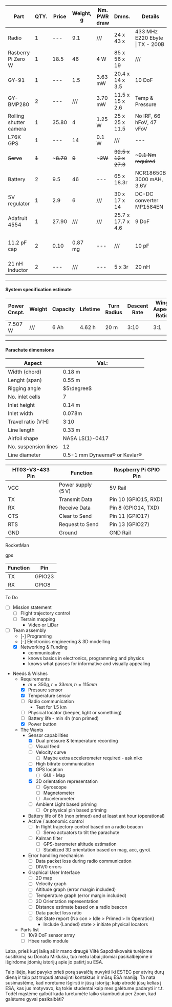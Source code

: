 
| Part                   | QTY.  | Price     | Weight, g | Nm. PWR draw | Dmns.                | Details                         | Link                                                                                                                                               | Buy     |
| ---------------------- | ----- | --------- | --------- | ------------ | -------------------- | ------------------------------- | -------------------------------------------------------------------------------------------------------------------------------------------------- | ------- |
| Radio                  | 1     | ---       | 9.1       | ///          | 24 x 43 x            | 433 MHz E220 Ebyte \| TX - 200B | [E220](file:///C:/Users/Kvazac/AppData/Local/Temp/MicrosoftEdgeDownloads/382d0d91-50b7-46eb-8849-74c851c59a9a/E220-900T30D_UserManual_EN_v1.0.pdf) | no      |
| Rasberry Pi Zero W     | 1     | 18.5      | 46        | 4 W          | 85 x 56 x 19         | ///                             |                                                                                                                                                    | yes     |
| GY-91                  | 1     | ---       | 1.5       | 3.63 mW      | 20.4 x 14 x 3.5      | 10 DoF                          | ---                                                                                                                                                | no      |
| GY-BMP280              | 2     | ---       | ///       | 3.70 mW      | 11.5 x 15 x 2.6      | Temp & Pressure                 | ---                                                                                                                                                | no      |
| Rolling shutter camera | 1     | 35.80     | 4         | 1.25 W       | 25 x 25 x 11.5       | No IRF, 66 hFoV, 47 vFoV        | [camera HD V3](https://www.anodas.lt/en/raspberry-pi-camera-hd-v3-12mpx-original-raspberry-pi-camera)                                              | yes     |
| L76K GPS               | 1     | ---       | 14        | 0.1 W        | ///                  | ---                             | ---                                                                                                                                                | no      |
| ~~Servo~~              | ~~1~~ | ~~~8.70~~ | ~~9~~     | ~~~2W~~      | ~~32.5 x 12 x 27.3~~ | ~~~0.1 Nm required~~            | ~~[Servo FS90MG](https://www.anodas.lt/en/servo-feetech-fs90mg-micro-en)~~                                                                         | ~~yes~~ |
| Battery                | 2     | 9.5       | 46        | ---          | 65 x 18.3r           | NCR18650B 3000 mAH, 3.6V        | [Akumuliatorius](https://www.anodas.lt/akumuliatorius-18650-li-ion-samsung-inr18650-30q-3000mah)                                                   | yes     |
| 5V regulator           | 1     | 2.9       | 6         | ///          | 30 x 17 x 14         | DC-DC converter MP1584EN        | [DC/DC wide voltage input module7](https://www.anodas.lt/en/dc-dc-wide-voltage-input-module-adjustable-2v-24v-to-5v-28v-2577)                      | yes     |
| Adafruit 4554          | 1     | 27.90     | ///       | ///          | 25.7 x 17.7 x 4.6    | 9 DoF                           | [ICM-20948 9DoF](https://www.anodas.lt/en/icm-20948-9dof-3-axis-accelerometer-gyroscope-and-magnetometer-i2c-spi-qwiic-adafruit-4554)              | yes     |
| 11.2 pF cap            | 2     | 0.10      | 0.87 mg   | ---          | ///                  | 10 pF                           | [Hitano Keraminis kondensatorius A](https://www.lemona.lt/keraminis-kondensatorius-10pf-100v-np0-5.html)                                           | yes     |
| 21 nH inductor         | 2     | ---       | ///       | ---          | 5 x 3r               | 20 nH                           | ///                                                                                                                                                | no      |
____
#### System specification estimate

| Power Cnspt. | Weight | Capacity | Lifetime | Turn Radius | Descent Rate | Wing Aspect Ratio | $$$ |
| ------------ | ------ | -------- | -------- | ----------- | ------------ | ----------------- | --- |
| 7.507 W      | ///    | 6 Ah     | 4.62 h   | 20 m        | 3:10         | 3:1               | /// |
___
#### Parachute dimensions

| Aspect               | Val.:                        |
| -------------------- | ---------------------------- |
| Width (chord)        | 0.18 m                       |
| Lenght (span)        | 0.55 m                       |
| Rigging angle        | $5\degree$                   |
| No. inlet cells      | 7                            |
| Inlet height         | 0.14 m                       |
| Inlet width          | 0.078m                       |
| Travel ratio [V:H]   | 3:10                         |
| Line length          | 0.33 m                       |
| Airfoil shape        | NASA LS(1)-0417              |
| No. suspension lines | 12                           |
| Line diameter        | 0.5-1 mm Dyneema® or Kevlar® |

| HT03-V3-433 Pin | Function           | Raspberry Pi GPIO Pin |
| --------------- | ------------------ | --------------------- |
| VCC             | Power supply (5 V) | 5V Rail               |
| TX              | Transmit Data      | Pin 10 (GPIO15, RXD)  |
| RX              | Receive Data       | Pin 8 (GPIO14, TXD)   |
| CTS             | Clear to Send      | Pin 11 (GPIO17)       |
| RTS             | Request to Send    | Pin 13 (GPIO27)       |
| GND             | Ground             | GND Rail              |

RocketMan

gps

| Function | Pin    |
| -------- | ------ |
| TX       | GPIO23 |
| RX       | GPIO8  |

To Do
- [ ] Mission statement
	- [ ] Flight trajectory control
	- [ ] Terrain mapping 
		- Video or LiDar
- [ ] Team assembly
	- [-] Programing 
	- [-] Electronics engineering & 3D modelling
	- [x] Networking & Funding
		- communicative 
		- knows basics in electronics, programming and physics
		- knows what passes for informative and visually appealing
-   Needs & Wishes
	- Requirements
		- $m = 350g, r = 33mm, h = 115mm$
		- [x] Pressure sensor
		- [x] Temperature sensor
		- [ ] Radio communication
			- Test for 1.5 km
		- [ ] Physical locator (beeper, light or something)
		- [ ] Battery life - min 4h (non primed)
		- [x] Power button
	- The Wants
		- Sensor capabilities
			- [x] Dual pressure & temperature recording
			- [ ] Visual feed
			- [ ] Velocity curve 
				- [ ] Maybe extra accelerometer required - ask niko
			- [ ] High bitrate communication
			- [x] GPS location
				- [ ] GUI - Map
			- [x] 3D orientation representation
				- [ ] Gyroscope
				- [ ] Magnetometer
				- [ ] Accelerometer
			- [ ] Ambient Light based priming
				- [ ] Or physical pin based priming
		- Battery life of 6h (non primed) and at least ant hour (operational)
		- Active / autonomic control
			- [ ] In flight trajectory control based on a radio beacon
				- [ ] Servo actuators to tilt the parachute
			- [ ] Kalman filter
				- [ ] GPS-barometer altitude estimation
				- [ ] Stabilized 3D orientation based on mag, acc, gyro\
		- Error handling mechanism
			- [ ] Data packet loss during radio communication
			- [ ] DIV/0 errors
		- Graphical User Interface
			- [ ] 2D map
			- [ ] Velocity graph
			- [ ] Altitude graph (error margin included)
			- [ ] Temperature graph (error margin included)
			- [ ] 3D Orientation representation 
			- [ ] Distance estimate based on a radio beacon
			- [ ] Data packet loss ratio
			- [ ] Sat State report {No con > Idle > Primed > In Operation}
				- Include {Landed} state > initiate physical locators
	- Parts list
		- [ ] 10/9 DoF sensor array
		- [ ] Hbee radio module

Laba, prieš kurį laiką aš ir mano draugė Viltė Sapožnikovaitė turėjome susitikimą su Donatu Miklušiu, tuo metu labai įdomiai pasikalbėjome ir išgirdome įdomių istorijų apie jo patirtį su ESA. 

Taip išėjo, kad pavyko prieš porą savaičių nuvykti iki ESTEC per atvirų durų dieną ir taip pat truputi atnaujinti kontaktus ir mūsų ESA maniją. Ta nata susimastėme, kad norėtume išgirsti ir jūsų istoriją: kaip atrodė jūsų kelias į ESA, kas jus motyvavo, ką tokie studentai kaip mes galėtume padaryti ir t.t. Todėl mąstėme galbūt kada turėtumėte laiko skambučiui per Zoom, kad galėtume gyvai pasikalbėti?
